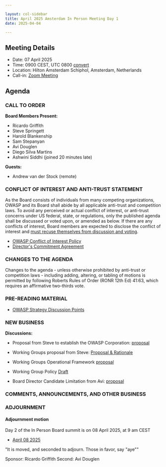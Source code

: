 ```yaml
---

layout: col-sidebar
title: April 2025 Amsterdam In Person Meeting Day 1
date: 2025-04-04

---
```


## Meeting Details

- Date: 07 April 2025
- Time: 0900 CEST, UTC 0800 [convert](https://www.timeanddate.com/worldclock/meetingdetails.html?year=2025&month=4&day=7&hour=7&min=0&sec=0&p1=179&p2=136&p3=676&p4=137&p5=16)
- Location: Hilton Amsterdam Schiphol, Amsterdam, Netherlands
- Call-in: [Zoom Meeting](https://us06web.zoom.us/j/85856448225?pwd=8yfyLksGWTnnkWbQQZzPBBzrLKqv2z.1)

## Agenda

### CALL TO ORDER

**Board Members Present:**
- Ricardo Griffith
- Steve Springett
- Harold Blankenship
- Sam Stepanyan
- Avi Douglen 
- Diego Silva Martins
- Ashwini Siddhi (joined 20 minutes late)

**Guests:**
- Andrew van der Stock (remote)

### CONFLICT OF INTEREST AND ANTI-TRUST STATEMENT

As the Board consists of individuals from many competing organizations, OWASP and its Board shall abide by all applicable anti-trust and competition laws. To avoid any perceived or actual conflict of interest, or anti-trust concerns under US federal, state, or regulations, only the published agenda shall be discussed or voted upon, or amended as below. If there are any conflicts of interest, Board members are expected to disclose the conflict of interest and [must recuse themselves from discussion and voting](https://owasp.org/www-policy/legal/bylaws#section-702-disclosure-required).

- [OWASP Conflict of Interest Policy](https://owasp.org/www-policy/operational/conflict-of-interest)
- [Director's Commitment Agreement](https://owasp.org/www-policy/legal/directors-committment-agreement)

### CHANGES TO THE AGENDA

Changes to the agenda - unless otherwise prohibited by anti-trust or competition laws - including adding, altering, or tabling of motions is permitted by following Roberts Rules of Order (RONR 12th Ed) 41:63, which requires an affirmative two-thirds vote.

### PRE-READING MATERIAL

- [OWASP Strategy Discussion Points](https://docs.google.com/document/d/1xhG2DflC2HnebrxUnIo5IPsL7tnJc6xR7o2Cv5YBZxc/edit?tab=t.0#heading=h.6nbj1nv19cks)


### NEW BUSINESS


**Discussions:**

* Proposal from Steve to establish the OWASP Corporation: [proposal](https://docs.google.com/document/d/1EWQroUh82LkJ3h25ehGw3sxux4oZpQpgIBGQfb4sRPY/edit?tab=t.0#heading=h.blhn7u7g7jf4)

* Working Groups proposal from Steve: [Proposal & Rationale](https://docs.google.com/document/d/1qsPHsx0hSZJNxxs30WfYekZSwetxeThiVyAzRHWIxVY/edit?tab=t.0#heading=h.57so5aunhwja)

* Working Groups Operational Framework [proposal](https://docs.google.com/document/d/1f630BYfUb7QAzciHnWCPMNxjdJC__gdRUZToATz74Xg/edit?tab=t.0#heading=h.50rghdw6wge6)

* Working Group Policy [Draft](https://docs.google.com/document/d/1wlfx76c0OlZUo53J92QnUlRSav2SmCw6VrPwjekWmuk/edit?tab=t.0#heading=h.1u80osw3ss2f)

* Board Director Candidate Limitation from Avi: [proposal](https://docs.google.com/document/d/1ho5JpiYND54S0OKyvEGbau_DepNRtRF2rtXJsO-RSxE/edit?tab=t.0#heading=h.g4dngzaszp4e)

### COMMENTS, ANNOUNCEMENTS, AND OTHER BUSINESS

### ADJOURNMENT

#### Adjournment motion

Day 2 of the In Person Board summit is on 08 April 2025, at 9 am CEST

- [April 08 2025](https://owasp.org/www-board/meetings-historical/202504-08.html)

"It is moved, and seconded to adjourn. Those in favor, say "aye""

Sponsor: Ricardo Griffith
Second: Avi Douglen
